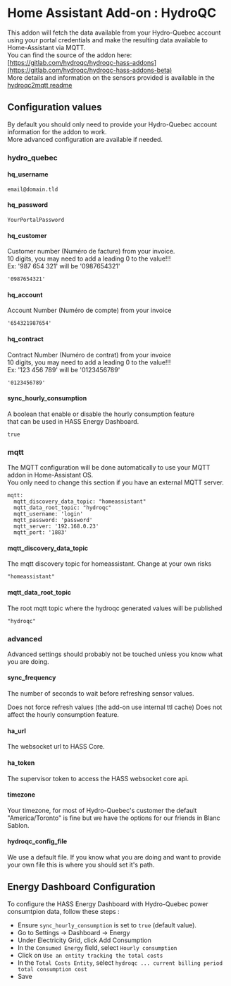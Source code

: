 # Home Assistant Add-on : HydroQC

This addon will fetch the data available from your Hydro-Quebec account using your portal credentials and make the resulting data available to Home-Assistant via MQTT.\
You can find the source of the addon here: [https://gitlab.com/hydroqc/hydroqc-hass-addons](https://gitlab.com/hydroqc/hydroqc-hass-addons-beta) \
More details and information on the sensors provided is available in the [hydroqc2mqtt readme](https://gitlab.com/hydroqc/hydroqc2mqtt/-/blob/main/README.md)

## Configuration values

By default you should only need to provide your Hydro-Quebec account information for the addon to work. \
More advanced configuration are available if needed.

### hydro_quebec

#### hq_username

```email@domain.tld```

#### hq_password

```YourPortalPassword```

#### hq_customer

Customer number (Numéro de facture) from your invoice.\
10 digits, you may need to add a leading 0 to the value!!!\
Ex: '987 654 321' will be '0987654321'

```'0987654321'```

#### hq_account

Account Number (Numéro de compte) from your invoice

```'654321987654'```

#### hq_contract
Contract Number (Numéro de contrat) from your invoice\
10 digits, you may need to add a leading 0 to the value!!!\
Ex: '123 456 789' will be '0123456789'

```'0123456789'```

#### sync_hourly_consumption
A boolean that enable or disable the hourly consumption feature\
that can be used in HASS Energy Dashboard.

```true```

### mqtt

The MQTT configuration will be done automatically to use your MQTT addon in Home-Assistant OS. \
You only need to change this section if you have an external MQTT server.

```
mqtt:
  mqtt_discovery_data_topic: "homeassistant"
  mqtt_data_root_topic: "hydroqc"
  mqtt_username: 'login'
  mqtt_password: 'password'
  mqtt_server: '192.168.0.23'
  mqtt_port: '1883'

```

#### mqtt_discovery_data_topic

The mqtt discovery topic for homeassistant. Change at your own risks

```"homeassistant"```

#### mqtt_data_root_topic

The root mqtt topic where the hydroqc generated values will be published

```"hydroqc"```

### advanced

Advanced settings should probably not be touched unless you know what you are doing.

#### sync_frequency

The number of seconds to wait before refreshing sensor values.

Does not force refresh values (the add-on use internal ttl cache)
Does not affect the hourly consumption feature.


#### ha_url

The websocket url to HASS Core.

#### ha_token

The supervisor token to access the HASS websocket core api.

#### timezone

Your timezone, for most of Hydro-Quebec's customer the default "America/Toronto" is fine but we have the options for our friends in Blanc Sablon.


#### hydroqc_config_file

We use a default file. If you know what you are doing and want to provide your own file this is where you should set it's path.

## Energy Dashboard Configuration

To configure the HASS Energy Dashboard with Hydro-Quebec power consumtpion data, follow these steps :
- Ensure `sync_hourly_consumption` is set to `true` (default value).
- Go to Settings -> Dashboard -> Energy
- Under Electricity Grid, click Add Consumption
- In the `Consumed Energy` field, select `Hourly consumption`
- Click on `Use an entity tracking the total costs`
- In the `Total Costs Entity`, select `hydroqc ... current billing period total consumption cost`
- Save